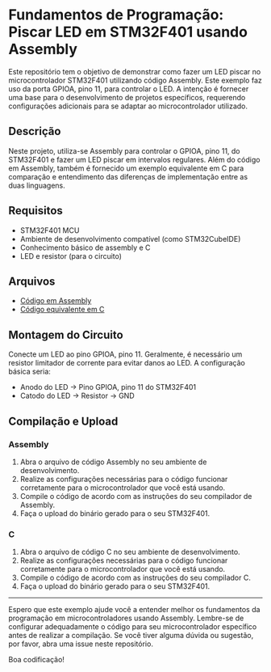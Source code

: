 # Fundamentos de Programação: Piscar LED em STM32F401 usando Assembly

Este repositório tem o objetivo de demonstrar como fazer um LED piscar no microcontrolador STM32F401 utilizando código Assembly. Este exemplo faz uso da porta GPIOA, pino 11, para controlar o LED. A intenção é fornecer uma base para o desenvolvimento de projetos específicos, requerendo configurações adicionais para se adaptar ao microcontrolador utilizado.

## Descrição

Neste projeto, utiliza-se Assembly para controlar o GPIOA, pino 11, do STM32F401 e fazer um LED piscar em intervalos regulares. Além do código em Assembly, também é fornecido um exemplo equivalente em C para comparação e entendimento das diferenças de implementação entre as duas linguagens.

## Requisitos

- STM32F401 MCU
- Ambiente de desenvolvimento compatível (como STM32CubeIDE)
- Conhecimento básico de assembly e C
- LED e resistor (para o circuito)

## Arquivos

- [Código em Assembly](Src/assembler.s)
- [Código equivalente em C](Src/equiv.c)

## Montagem do Circuito

Conecte um LED ao pino GPIOA, pino 11. Geralmente, é necessário um resistor limitador de corrente para evitar danos ao LED. A configuração básica seria:
- Anodo do LED -> Pino GPIOA, pino 11 do STM32F401
- Catodo do LED -> Resistor -> GND

## Compilação e Upload

### Assembly

1. Abra o arquivo de código Assembly no seu ambiente de desenvolvimento.
2. Realize as configurações necessárias para o código funcionar corretamente para o microcontrolador que você está usando.
3. Compile o código de acordo com as instruções do seu compilador de Assembly.
4. Faça o upload do binário gerado para o seu STM32F401.

### C

1. Abra o arquivo de código C no seu ambiente de desenvolvimento.
2. Realize as configurações necessárias para o código funcionar corretamente para o microcontrolador que você está usando.
3. Compile o código de acordo com as instruções do seu compilador C.
4. Faça o upload do binário gerado para o seu STM32F401.

---

Espero que este exemplo ajude você a entender melhor os fundamentos da programação em microcontroladores usando Assembly. Lembre-se de configurar adequadamente o código para seu microcontrolador específico antes de realizar a compilação. Se você tiver alguma dúvida ou sugestão, por favor, abra uma issue neste repositório.

Boa codificação!
